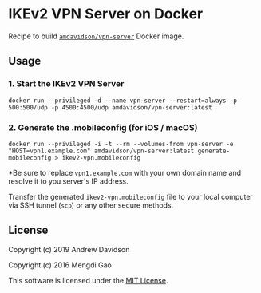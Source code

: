 # IKEv2 VPN Server on Docker

Recipe to build [`amdavidson/vpn-server`](https://registry.hub.docker.com/u/amdavidson/vpn-server/) Docker image.

## Usage

### 1. Start the IKEv2 VPN Server

    docker run --privileged -d --name vpn-server --restart=always -p 500:500/udp -p 4500:4500/udp amdavidson/vpn-server:latest

### 2. Generate the .mobileconfig (for iOS / macOS)

    docker run --privileged -i -t --rm --volumes-from vpn-server -e "HOST=vpn1.example.com" amdavidson/vpn-server:latest generate-mobileconfig > ikev2-vpn.mobileconfig

*Be sure to replace `vpn1.example.com` with your own domain name and resolve it to you server's IP address. 

Transfer the generated `ikev2-vpn.mobileconfig` file to your local computer via SSH tunnel (`scp`) or any other secure methods.

## License
Copyright (c) 2019 Andrew Davidson

Copyright (c) 2016 Mengdi Gao

This software is licensed under the [MIT License](LICENSE).
